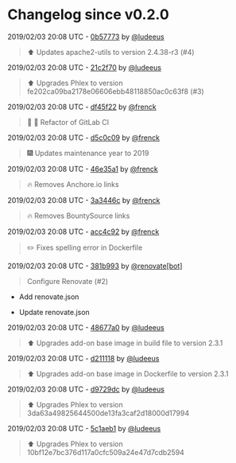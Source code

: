 # Changelog since v0.2.0

2019/02/03 20:08 UTC - [0b57773](https://github.com/hassio-addons/addon-phlex/commit/0b57773f74b6eec2305a63c2ac88dbec03d59f51) by [@ludeeus](https://github.com/ludeeus)
> :arrow_up: Updates apache2-utils to version 2.4.38-r3 (#4) 

2019/02/03 20:08 UTC - [21c2f70](https://github.com/hassio-addons/addon-phlex/commit/21c2f7080343561d796d4dd01e4b1b8380cd6be5) by [@ludeeus](https://github.com/ludeeus)
> :arrow_up: Upgrades Phlex to version fe202ca09ba2178e06606ebb48118850ac0c63f8 (#3) 

2019/02/03 20:08 UTC - [df45f22](https://github.com/hassio-addons/addon-phlex/commit/df45f220efa048e82a705747cdd0bfe9ecb607fc) by [@frenck](https://github.com/frenck)
> :tractor: :rocket: Refactor of GitLab CI 

2019/02/03 20:08 UTC - [d5c0c09](https://github.com/hassio-addons/addon-phlex/commit/d5c0c096fd81b3a613c424cc648e4829dd368fe4) by [@frenck](https://github.com/frenck)
> :fireworks: Updates maintenance year to 2019 

2019/02/03 20:08 UTC - [46e35a1](https://github.com/hassio-addons/addon-phlex/commit/46e35a12a898d8e5203fad377b2b9397843beae1) by [@frenck](https://github.com/frenck)
> :fire: Removes Anchore.io links 

2019/02/03 20:08 UTC - [3a3446c](https://github.com/hassio-addons/addon-phlex/commit/3a3446c44e7c9d4d1a027af13c5ec79d7b044185) by [@frenck](https://github.com/frenck)
> :fire: Removes BountySource links 

2019/02/03 20:08 UTC - [acc4c92](https://github.com/hassio-addons/addon-phlex/commit/acc4c92ea18bdc1bb746f269083dfb51676aa6b7) by [@frenck](https://github.com/frenck)
> :pencil2: Fixes spelling error in Dockerfile 

2019/02/03 20:08 UTC - [381b993](https://github.com/hassio-addons/addon-phlex/commit/381b993121254bc648eabb8da3d7fe29857414be) by [@renovate[bot]](https://github.com/apps/renovate)
> Configure Renovate (#2)

* Add renovate.json

* Update renovate.json 

2019/02/03 20:08 UTC - [48677a0](https://github.com/hassio-addons/addon-phlex/commit/48677a0b8c2d40578eed10ef5bd2e2c2d5cda814) by [@ludeeus](https://github.com/ludeeus)
> :arrow_up: Upgrades add-on base image in build file to version 2.3.1 

2019/02/03 20:08 UTC - [d211118](https://github.com/hassio-addons/addon-phlex/commit/d211118a386d26083393cd71d380355e9b2d5b97) by [@ludeeus](https://github.com/ludeeus)
> :arrow_up: Upgrades add-on base image in Dockerfile to version 2.3.1 

2019/02/03 20:08 UTC - [d9729dc](https://github.com/hassio-addons/addon-phlex/commit/d9729dca782e2773f4570d211ee39cca922db5f1) by [@ludeeus](https://github.com/ludeeus)
> :arrow_up: Upgrades Phlex to version 3da63a49825644500de13fa3caf2d18000d17994 

2019/02/03 20:08 UTC - [5c1aeb1](https://github.com/hassio-addons/addon-phlex/commit/5c1aeb18ef9ea013009330f24271e723a05e5d50) by [@ludeeus](https://github.com/ludeeus)
> :arrow_up: Upgrades Phlex to version 10bf12e7bc376d117a0cfc509a24e47d7cdb2594 

